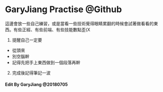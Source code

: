 # GaryJiang Practise @Github
這邊會放一些自己練習，或是當看一些技術覺得眼睛累翻的時候會試著做看看的東西。有些正經、有些前端、有些技能數點歪(X

1. 提醒自己一定要
* 從頭來
* 別空腦幹
* 記得先把手上東西做到一個段落再幹

2. 完成後記得筆記一波

#### Edit By GaryJiang @20180705